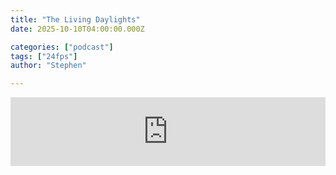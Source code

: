 ```yaml
---
title: "The Living Daylights"
date: 2025-10-10T04:00:00.000Z

categories: ["podcast"]
tags: ["24fps"]
author: "Stephen"

---
```


<iframe src="https://embed.acast.com/$/67f1bf0e506c6c628c80f97f/68dfc502965488b63acd7920?" frameBorder="0" width="100%" height="110px" allow="autoplay"></iframe>
